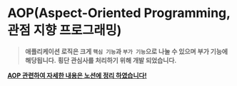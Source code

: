 # AOP(Aspect-Oriented Programming, 관점 지향 프로그래밍)
> **애플리케이션 로직은 크게 `핵심 기능`과 `부가 기능`으로 나눌 수 있으며 부가 기능에 해당됩니다.**
> **횡단 관심사를 처리하기 위해 개발 되었습니다.**



[**AOP 관련하여 자세한 내용은 노션에 정리 하였습니다!**](https://west-drip-b53.notion.site/77b22a2e2e1e4a7693e0f7fa285150bc?pvs=4)

